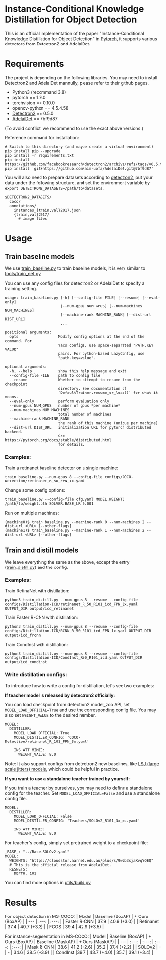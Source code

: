# Instance-Conditional Knowledge Distillation for Object Detection
This is an official implementation of the paper "Instance-Conditional Knowledge Distillation for Object Detection" in [Pytorch](https://pytorch.org), it supports various detectors from Detectron2 and AdelaiDet. 


# Requirements
The project is depending on the following libraries. You may need to install Detectron2 and AdelaiDet mannully, please refer to their github pages.
- Python3 (recommand 3.8)
- pytorch == 1.9.0
- torchvision == 0.10.0
- opencv-python == 4.5.4.58
- [Detectron2](https://github.com/facebookresearch/detectron2) == 0.5.0
- [AdelaiDet](https://github.com/aim-uofa/AdelaiDet) == 7bf9d87 

(To avoid conflict, we recommend to use the exact above versions.)

Reference command for installation:
```
# Switch to this directory (and maybe create a virtual environment)
pip install pip --upgrade
pip install -r requirements.txt
pip install https://github.com/facebookresearch/detectron2/archive/refs/tags/v0.5.tar.gz
pip install 'git+https://github.com/aim-uofa/AdelaiDet.git@7bf9d87'
```

You will also need to prepare datasets according to [detectron2](https://github.com/facebookresearch/detectron2/tree/main/datasets), put your data under the following structure, and set the environment variable by `export DETECTRON2_DATASETS=/path/to/datasets`.
```
$DETECTRON2_DATASETS/
  coco/
  annotations/
    instances_{train,val}2017.json
    {train,val}2017/
      # image files
```

# Usage
## Train baseline models
We use [train_baseline.py](./train_baseline.py) to train baseline models, it is very similar to [tools/train_net.py](https://github.com/facebookresearch/detectron2/blob/main/tools/train_net.py). 

You can use any config files for detectron2 or AdelaiDet to specify a training setting.
```
usage: train_baseline.py [-h] [--config-file FILE] [--resume] [--eval-only]
                         [--num-gpus NUM_GPUS] [--num-machines NUM_MACHINES]
                         [--machine-rank MACHINE_RANK] [--dist-url DIST_URL]
                         ...

positional arguments:
  opts                  Modify config options at the end of the command. For
                        Yacs configs, use space-separated "PATH.KEY VALUE"
                        pairs. For python-based LazyConfig, use
                        "path.key=value".

optional arguments:
  -h, --help            show this help message and exit
  --config-file FILE    path to config file
  --resume              Whether to attempt to resume from the checkpoint
                        directory. See documentation of
                        `DefaultTrainer.resume_or_load()` for what it means.
  --eval-only           perform evaluation only
  --num-gpus NUM_GPUS   number of gpus *per machine*
  --num-machines NUM_MACHINES
                        total number of machines
  --machine-rank MACHINE_RANK
                        the rank of this machine (unique per machine)
  --dist-url DIST_URL   initialization URL for pytorch distributed backend.
                        See https://pytorch.org/docs/stable/distributed.html
                        for details.
```
### Examples:

Train a retinanet baseline detector on a single machine:

```
train_baseline.py --num-gpus 8 --config-file configs/COCO-Detection/retinanet_R_50_FPN_1x.yaml
```

Change some config options:

```
train_baseline.py --config-file cfg.yaml MODEL.WEIGHTS /path/to/weight.pth SOLVER.BASE_LR 0.001
```

Run on multiple machines:
```
(machine0)$ train_baseline.py --machine-rank 0 --num-machines 2 --dist-url <URL> [--other-flags]
(machine1)$ train_baseline.py --machine-rank 1 --num-machines 2 --dist-url <URL> [--other-flags]
```

## Train and distill models
We leave everything the same as the above, except the entry ([train_distill.py](./train_distill.py)) and the config. 

### Examples:

Train RetinaNet with distillation:

```
python3 train_distill.py --num-gpus 8 --resume --config-file configs/Distillation-ICD/retinanet_R_50_R101_icd_FPN_1x.yaml OUTPUT_DIR output/icd_retinanet
```

Train Faster R-CNN with distillation:

```
python3 train_distill.py --num-gpus 8 --resume --config-file configs/Distillation-ICD/RCNN_R_50_R101_icd_FPN_1x.yaml OUTPUT_DIR output/icd_frcnn
```

Train CondInst with distillation:

```
python3 train_distill.py --num-gpus 8 --resume --config-file configs/Distillation-ICD/CondInst_R50_R101_icd.yaml OUTPUT_DIR output/icd_condinst
```

### Write distillation configs:
To introduce how to write a config for distillation, let's see two examples:

**If teacher model is released by detectron2 officially:**

You can load checkpoint from detectron2 model_zoo API, set `MODEL_LOAD_OFFICIAL=True` and use the corresponding config file. You may also set `WEIGHT_VALUE` to the desired number. 

```
MODEL:
  DISTILLER:
    MODEL_LOAD_OFFICIAL: True
    MODEL_DISTILLER_CONFIG: 'COCO-Detection/retinanet_R_101_FPN_3x.yaml'
      
    INS_ATT_MIMIC:
      WEIGHT_VALUE: 8.0
```

Note: It also support configs from detectron2 new baselines, like [LSJ (large scale jitters) models](https://github.com/facebookresearch/detectron2/blob/main/configs/new_baselines/mask_rcnn_R_101_FPN_400ep_LSJ.py), which could be helpful in practice.


**If you want to use a standalone teacher trained by yourself:**

If you train a teacher by ourselves, you may need to define a standalone config for the teacher. Set `MODEL_LOAD_OFFICIAL=False` and use a standalone config file.

``` 
MODEL:
  DISTILLER:
    MODEL_LOAD_OFFICIAL: False
    MODEL_DISTILLER_CONFIG: 'Teachers/SOLOv2_R101_3x_ms.yaml'
      
    INS_ATT_MIMIC:
      WEIGHT_VALUE: 8.0
```

For teacher's config, simply set pretrained weight to a checkpoint file:
```
_BASE_: "../Base-SOLOv2.yaml"
MODEL:
  WEIGHTS: "https://cloudstor.aarnet.edu.au/plus/s/9w7b3sjaXvqYQEQ" 
  # This is the official release from AdelaiDet.
  RESNETS:
    DEPTH: 101
```

You can find more options in [utils/build.py](utils/build.py)

# Results
For object detection in MS-COCO:
| Model         | Baseline (BoxAP)     | + Ours (BoxAP)           | 
| ---           | :---:        | :---:         |
| Faster R-CNN     | 37.9         | 40.9 (+3.0)        |
| Retinanet     | 37.4         | 40.7 (+3.3)         |
| FCOS          | 39.4         | 42.9 (+3.5)         |

For instance-segmentation in MS-COCO:
| Model         | Baseline (BoxAP)    | + Ours (BoxAP)          | Baseline (MaskAP)    | + Ours (MaskAP)          | 
| ---           | :---:        | :---:         | :---:        | :---:         |
| Mask R-CNN     | 38.6        | 41.2 (+2.6)         |  35.2 | 37.4 (+2.2) |
| SOLOv2     | - | - | 34.6 | 38.5 (+3.9) |
| CondInst        |39.7 | 43.7 (+4.0) | 35.7 | 39.1 (+3.4) |